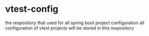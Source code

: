 # vtest-config
the respository that used for all spring boot project configuration
all configuration of vtest projects will be stored in this respository
